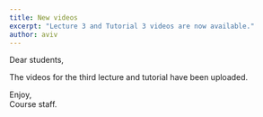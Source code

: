 ```yaml
---
title: New videos
excerpt: "Lecture 3 and Tutorial 3 videos are now available."
author: aviv
---
```


Dear students,

The videos for the third lecture and tutorial have been uploaded.

Enjoy,  
Course staff.


